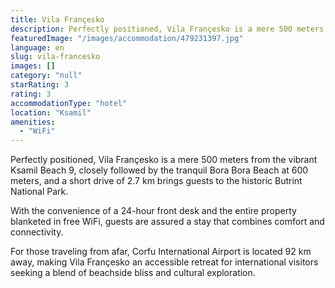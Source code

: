 ```yaml
---
title: Vila Françesko
description: Perfectly positioned, Vila Françesko is a mere 500 meters from the vibrant Ksamil Beach 9, closely followed by the tranquil Bora Bora Beach at 600 meters, and a
featuredImage: "/images/accommodation/479231397.jpg"
language: en
slug: vila-francesko
images: []
category: "null"
starRating: 3
rating: 3
accommodationType: "hotel"
location: "Ksamil"
amenities:
  - "WiFi"
---
```


Perfectly positioned, Vila Françesko is a mere 500 meters from the vibrant Ksamil Beach 9, closely followed by the tranquil Bora Bora Beach at 600 meters, and a short drive of 2.7 km brings guests to the historic Butrint National Park.

With the convenience of a 24-hour front desk and the entire property blanketed in free WiFi, guests are assured a stay that combines comfort and connectivity.

For those traveling from afar, Corfu International Airport is located 92 km away, making Vila Françesko an accessible retreat for international visitors seeking a blend of beachside bliss and cultural exploration.

